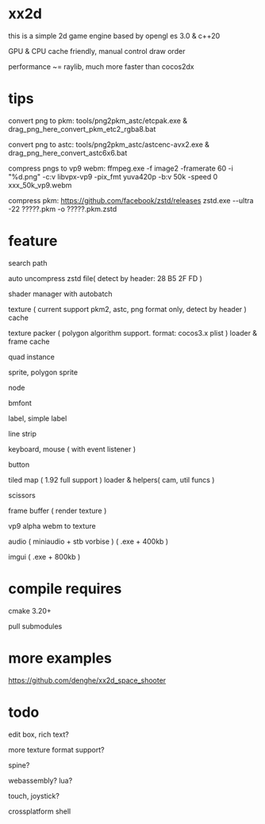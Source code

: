 # xx2d

this is a simple 2d game engine based by opengl es 3.0 & c++20

GPU & CPU cache friendly, manual control draw order

performance ~= raylib, much more faster than cocos2dx

# tips

convert png to pkm:
tools/png2pkm_astc/etcpak.exe & drag_png_here_convert_pkm_etc2_rgba8.bat

convert png to astc:
tools/png2pkm_astc/astcenc-avx2.exe & drag_png_here_convert_astc6x6.bat

compress pngs to vp9 webm:
ffmpeg.exe -f image2 -framerate 60 -i "%d.png" -c:v libvpx-vp9 -pix_fmt yuva420p -b:v 50k -speed 0 xxx_50k_vp9.webm

compress pkm:
https://github.com/facebook/zstd/releases
zstd.exe --ultra -22 ?????.pkm -o ?????.pkm.zstd

# feature

search path

auto uncompress zstd file( detect by header: 28 B5 2F FD )

shader manager with autobatch

texture ( current support pkm2, astc, png format only, detect by header ) cache

texture packer ( polygon algorithm support. format: cocos3.x plist ) loader & frame cache

quad instance

sprite, polygon sprite

node

bmfont

label, simple label

line strip

keyboard, mouse ( with event listener )

button

tiled map ( 1.92 full support ) loader & helpers( cam, util funcs )

scissors

frame buffer ( render texture )

vp9 alpha webm to texture

audio ( miniaudio + stb vorbise ) ( .exe + 400kb )

imgui ( .exe + 800kb )

# compile requires

cmake 3.20+

pull submodules

# more examples

https://github.com/denghe/xx2d_space_shooter

# todo

edit box, rich text?

more texture format support?

spine?

webassembly? lua? 

touch, joystick?

crossplatform shell
